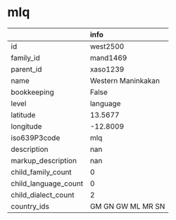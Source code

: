 # mlq
|                      | info               |
|:---------------------|:-------------------|
| id                   | west2500           |
| family_id            | mand1469           |
| parent_id            | xaso1239           |
| name                 | Western Maninkakan |
| bookkeeping          | False              |
| level                | language           |
| latitude             | 13.5677            |
| longitude            | -12.8009           |
| iso639P3code         | mlq                |
| description          | nan                |
| markup_description   | nan                |
| child_family_count   | 0                  |
| child_language_count | 0                  |
| child_dialect_count  | 2                  |
| country_ids          | GM GN GW ML MR SN  |